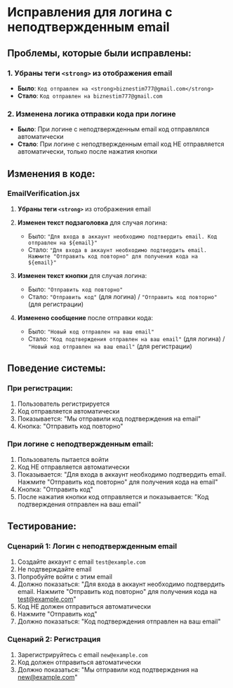 # Исправления для логина с неподтвержденным email

## Проблемы, которые были исправлены:

### 1. Убраны теги `<strong>` из отображения email
- **Было**: `Код отправлен на <strong>biznestim777@gmail.com</strong>`
- **Стало**: `Код отправлен на biznestim777@gmail.com`

### 2. Изменена логика отправки кода при логине
- **Было**: При логине с неподтвержденным email код отправлялся автоматически
- **Стало**: При логине с неподтвержденным email код НЕ отправляется автоматически, только после нажатия кнопки

## Изменения в коде:

### EmailVerification.jsx
1. **Убраны теги `<strong>`** из отображения email
2. **Изменен текст подзаголовка** для случая логина:
   - Было: `"Для входа в аккаунт необходимо подтвердить email. Код отправлен на ${email}"`
   - Стало: `"Для входа в аккаунт необходимо подтвердить email. Нажмите "Отправить код повторно" для получения кода на ${email}"`

3. **Изменен текст кнопки** для случая логина:
   - Было: `"Отправить код повторно"`
   - Стало: `"Отправить код"` (для логина) / `"Отправить код повторно"` (для регистрации)

4. **Изменено сообщение** после отправки кода:
   - Было: `"Новый код отправлен на ваш email"`
   - Стало: `"Код подтверждения отправлен на ваш email"` (для логина) / `"Новый код отправлен на ваш email"` (для регистрации)

## Поведение системы:

### При регистрации:
1. Пользователь регистрируется
2. Код отправляется автоматически
3. Показывается: "Мы отправили код подтверждения на email"
4. Кнопка: "Отправить код повторно"

### При логине с неподтвержденным email:
1. Пользователь пытается войти
2. Код НЕ отправляется автоматически
3. Показывается: "Для входа в аккаунт необходимо подтвердить email. Нажмите "Отправить код повторно" для получения кода на email"
4. Кнопка: "Отправить код"
5. После нажатия кнопки код отправляется и показывается: "Код подтверждения отправлен на ваш email"

## Тестирование:

### Сценарий 1: Логин с неподтвержденным email
1. Создайте аккаунт с email `test@example.com`
2. Не подтверждайте email
3. Попробуйте войти с этим email
4. Должно показаться: "Для входа в аккаунт необходимо подтвердить email. Нажмите "Отправить код повторно" для получения кода на test@example.com"
5. Код НЕ должен отправиться автоматически
6. Нажмите "Отправить код"
7. Должно показаться: "Код подтверждения отправлен на ваш email"

### Сценарий 2: Регистрация
1. Зарегистрируйтесь с email `new@example.com`
2. Код должен отправиться автоматически
3. Должно показаться: "Мы отправили код подтверждения на new@example.com"
